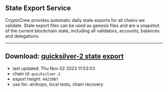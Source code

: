 ## State Export Service
CryptoCrew provides automatic daily state exports for all chains we validate. State export files can be used as genesis files and are a snapshot of the current blockchain state, including all validators, accounts, balances and delegations.

---
**Download: [quicksilver-2 state export](https://dl.ccvalidators.com/SERVICE/quicksilver/quicksilver-2_export_4423987.json)**
---

- last updated: Thu Nov 02 2023 11:53:03
- chain id: `quicksilver-2`
- export height: `4423987`
- use for: airdrops, local tests, chain recovery
